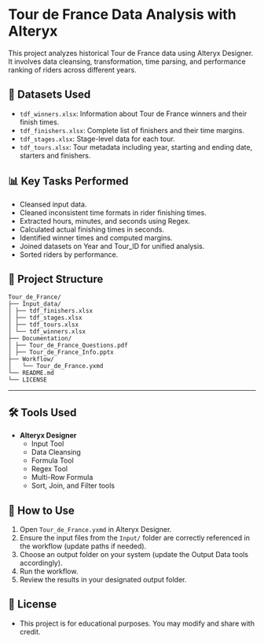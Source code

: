 # Tour de France Data Analysis with Alteryx

This project analyzes historical Tour de France data using Alteryx Designer. It involves data cleansing, transformation, time parsing, and performance ranking of riders across different years.

## 📁 Datasets Used
- `tdf_winners.xlsx`: Information about Tour de France winners and their finish times.
- `tdf_finishers.xlsx`: Complete list of finishers and their time margins.
- `tdf_stages.xlsx`: Stage-level data for each tour.
- `tdf_tours.xlsx`: Tour metadata including year, starting and ending date, starters and finishers.

## 📊 Key Tasks Performed
- Cleansed input data.
- Cleaned inconsistent time formats in rider finishing times.  
- Extracted hours, minutes, and seconds using Regex. 
- Calculated actual finishing times in seconds.  
- Identified winner times and computed margins.  
- Joined datasets on Year and Tour_ID for unified analysis.  
- Sorted riders by performance.  

## 📁 Project Structure
```
Tour_de_France/
├── Input_data/
│ ├── tdf_finishers.xlsx
│ ├── tdf_stages.xlsx
│ ├── tdf_tours.xlsx
│ └── tdf_winners.xlsx
├── Documentation/
│ ├── Tour_de_France_Questions.pdf
│ ├── Tour_de_France_Info.pptx
├── Workflow/
│   └── Tour_de_France.yxmd
└── README.md
└── LICENSE
```
---
## 🛠️ Tools Used
- **Alteryx Designer**
  - Input Tool
  - Data Cleansing
  - Formula Tool
  - Regex Tool
  - Multi-Row Formula
  - Sort, Join, and Filter tools

## 📎 How to Use

1. Open `Tour_de_France.yxmd` in Alteryx Designer.  
2. Ensure the input files from the `Input/` folder are correctly referenced in the workflow (update paths if needed).  
3. Choose an output folder on your system (update the Output Data tools accordingly).  
4. Run the workflow.  
5. Review the results in your designated output folder.

## 📜 License

- This project is for educational purposes. You may modify and share with credit.
